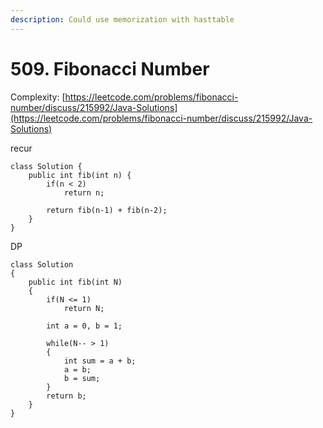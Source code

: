 ```yaml
---
description: Could use memorization with hasttable
---
```


# 509. Fibonacci Number

Complexity: [https://leetcode.com/problems/fibonacci-number/discuss/215992/Java-Solutions](https://leetcode.com/problems/fibonacci-number/discuss/215992/Java-Solutions)

recur

```
class Solution {
    public int fib(int n) {
        if(n < 2)
            return n;
        
        return fib(n-1) + fib(n-2);
    }
}
```



DP

```
class Solution 
{
    public int fib(int N)
    {
        if(N <= 1)
            return N;
        
		int a = 0, b = 1;
		
		while(N-- > 1)
		{
			int sum = a + b;
			a = b;
			b = sum;
		}
        return b;
    }
}
```

